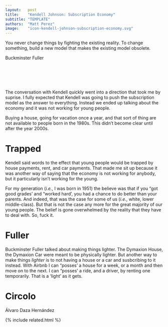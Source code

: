 ```yaml
---
layout:   post
title:    "Kendell Johnson: Subscription Economy"
subtitle: "TEMPLATE"
authors:  "Matt Perez"
image:    "icon-kendell-johnson-subscription-economy.svg"
---
```


<div style="display:none;">
 <p>The conversation with Kendell quickly went into a direction that took me by suprise..</p>
</div>

<div>
 <p class='_citation'>You never change things by fighting the existing reality. To change something, build a new model that makes the existing model obsolete.</p>
 <p class='_signature'>Buckminster Fuller</p>
</div>

<h1>&nbsp;</h1>
 <p>The conversation with Kendell quickly went into a direction that took me by suprise. I fully expected that Kendell was going to push the subscription model as the answer to everything. Instead we ended up talking about the economy and it was not working for young people.</p>
 <p>Buying a house, going for vacation once a year, and that sort of thing are not available to people born in the 1980s. This didn&rsquo;t become clear until after the year 2000s.</p>

<h1>Trapped</h1>
 <p>Kendell said words to the effect that young people would be trapped by house payments, rent, and car payments. That made me sit up because it was another way of saying that the economy is not working for anybody, but it particularly isn&rsquo;t working for the young.</p>
 <p>For my generation (<em>i.e.</em>, I was born in 1951) the believe was that if you &ldquo;got good grades&rsquo; and &ldquo;worked hard&rsquo;, you had a chance to do better than your parents. And indeed, that was the case for some of us (<em>i.e.</em>, white, lower middle-class). But that is not the case any more for the great majority of our young people. The belief is gone overwhelmed by the reality that they have to deal with. So, fuck it.</p>

<h1>Fuller</h1>
 <p>Buckminster Fuller talked about making things lighter. The Dymaxion House, the Dymaxion Car were meant to be physically lighter. But another way to make things <em>lighter</em> is to not having a house or a car and susbcribing to it instead. With Airbnb I can &ldquo;posses&rsquo; a house for a week, or a month and then move on to the next. I can &ldquo;posses&rsquo; a ride, and a driver, by renting one temporarily. That is a &lsquo;light&rsquo; as it gets.</p>

<h1>Circolo</h1>
 Álvaro Daza Hernández


{% include related.html %}